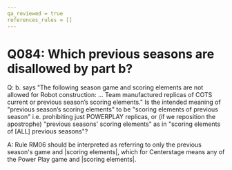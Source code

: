 ```yaml
---
qa_reviewed = true
references_rules = []
---
```


# Q084: Which previous seasons are disallowed by <RM06> part b?

Q: <RM06> b. says "The following season game and scoring elements are not allowed for Robot construction: ... Team manufactured replicas of COTS current or previous season’s scoring elements." Is the intended meaning of "previous season’s scoring elements" to be "scoring elements of previous season" i.e. prohibiting just POWERPLAY replicas, or (if we reposition the apostrophe) "previous seasons' scoring elements" as in "scoring elements of [ALL] previous seasons"?

A: Rule RM06 should be interpreted as referring to only the previous season's game and |scoring elements|, which for Centerstage means any of the Power Play  game and |scoring elements|.